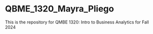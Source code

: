 # QBME_1320_Mayra_Pliego
This is the repository for QMBE 1320: Intro to Business Analytics for Fall 2024
